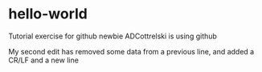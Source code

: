 # hello-world
Tutorial exercise for github newbie
ADCottrelski is using github

My second edit has removed some data from a previous line, and added a CR/LF and a new line
